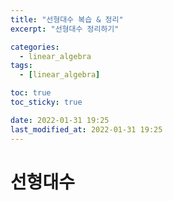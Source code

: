 ```yaml
---
title: "선형대수 복습 & 정리"
excerpt: "선형대수 정리하기"

categories:
  - linear_algebra
tags:
  - [linear_algebra]

toc: true
toc_sticky: true

date: 2022-01-31 19:25
last_modified_at: 2022-01-31 19:25
---
```


# 선형대수
